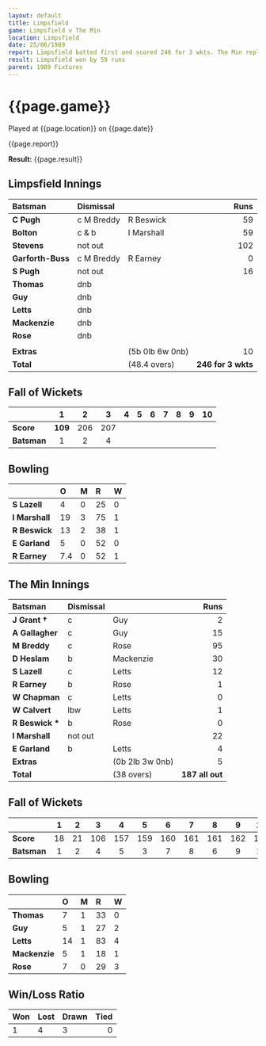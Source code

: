```yaml
---
layout: default
title: Limpsfield
game: Limpsfield v The Min
location: Limpsfield
date: 25/06/1989
report: Limpsfield batted first and scored 246 for 3 wkts. The Min replied with 187 all out
result: Limpsfield won by 59 runs
parent: 1989 Fixtures
---
```


# {{page.game}}

Played at {{page.location}} on {{page.date}}

{{page.report}}

**Result:** {{page.result}}

## Limpsfield Innings

| Batsman | Dismissal |  | Runs |
|:---|:---|---|---:|
| **C Pugh** | c M Breddy | R Beswick | 59 | 
| **Bolton** | c & b | I Marshall | 59 | 
| **Stevens** | not out |  | 102 | 
| **Garforth-Buss** | c M Breddy | R Earney | 0 | 
| **S Pugh** | not out |  | 16 | 
| **Thomas** | dnb |  |  |
| **Guy** | dnb |  |  | 
| **Letts** | dnb |  |  |
| **Mackenzie** | dnb |  |  | 
| **Rose** | dnb |  |  | 
|  |  |  |  |
| **Extras** | | (5b 0lb 6w 0nb) | 10 | 
| **Total** | | (48.4 overs) | **246 for 3 wkts** | 

## Fall of Wickets

| | 1 | 2 | 3 | 4 | 5 | 6 | 7 | 8 | 9 | 10 |
|---|:---:|:---:|:---:|:---:|:---:|:---:|:---:|:---:|:---:|:---:|
| **Score** | **109** | 206 | 207 |  |  |  |  |  |  |  |
| **Batsman** | 1 | 2 | 4 |  |  |  |  |  |  |  |

## Bowling

| | O | M | R | W |
|---|:---|:---|:---|:---|
| **S Lazell** | 4 | 0 | 25 | 0 | 
| **I Marshall** | 19 | 3 | 75 | 1 | 
| **R Beswick** | 13 | 2 | 38 | 1 | 
| **E Garland** | 5 | 0 | 52 | 0 | 
| **R Earney** | 7.4 | 0 | 52 | 1 |

## The Min Innings

| Batsman | Dismissal |  | Runs |
|:---|:---|---|---:|
| **J Grant &#8224;** | c | Guy | 2 | 
| **A Gallagher** | c | Guy | 15 | 
| **M Breddy** | c | Rose | 95 | 
| **D Heslam** | b | Mackenzie | 30 | 
| **S Lazell** | c  | Letts | 12 | 
| **R Earney** | b | Rose | 1 | 
| **W Chapman** | c | Letts | 0 | 
| **W Calvert** | lbw | Letts | 1 | 
| **R Beswick &#42;** | b | Rose | 0 | 
| **I Marshall** | not out |  | 22 | 
| **E Garland** | b | Letts | 4 | 
| **Extras** | | (0b 2lb 3w 0nb) | 5 | 
| **Total** | | (38 overs) | **187 all out** | 

## Fall of Wickets

| | 1 | 2 | 3 | 4 | 5 | 6 | 7 | 8 | 9 | 10 |
|---|:---:|:---:|:---:|:---:|:---:|:---:|:---:|:---:|:---:|:---:|
| **Score** | 18 | 21 | 106 | 157 | 159 | 160 | 161 | 161 | 162 | 187 | 
| **Batsman** | 1 | 2 | 4 | 5 | 3 | 7 | 8 | 6 | 9 | 11 | 

## Bowling

| | O | M | R | W |
|---|:---|:---|:---|:---|
| **Thomas** | 7 | 1 | 33 | 0 | 
| **Guy** | 5 | 1 | 27 | 2 | 
| **Letts** | 14 | 1 | 83 | 4 | 
| **Mackenzie** | 5 | 1 | 18 | 1 | 
| **Rose** | 7 | 0 | 29 | 3 | 

## Win/Loss Ratio

| Won | Lost | Drawn | Tied |
|:---|:---|:---|---:|
| 1 | 4 | 3 | 0 |